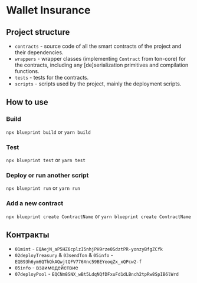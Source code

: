 # Wallet Insurance

## Project structure

-   `contracts` - source code of all the smart contracts of the project and their dependencies.
-   `wrappers` - wrapper classes (implementing `Contract` from ton-core) for the contracts, including any [de]serialization primitives and compilation functions.
-   `tests` - tests for the contracts.
-   `scripts` - scripts used by the project, mainly the deployment scripts.

## How to use

### Build

`npx blueprint build` or `yarn build`

### Test

`npx blueprint test` or `yarn test`

### Deploy or run another script

`npx blueprint run` or `yarn run`

### Add a new contract

`npx blueprint create ContractName` or `yarn blueprint create ContractName`


## Контракты

- `01mint` - `EQAejN_aP5HZ6cplzI5nhjPH9rze0SdztPR-yonzyBfgZCfk`
- `02deployTreasury` & `03sendTon` & `05info` - `EQB93h6ym6QThQkAQwjtQFV776Xnc59BEYeoqZx_xQPcw2-f`
- `05info` - взаимодействие
- `07deployPool` - `EQCNm8SNX_wBt5LdqNQfDFxuFd1dLBnch2tpRw8SpIB6lWrd`
